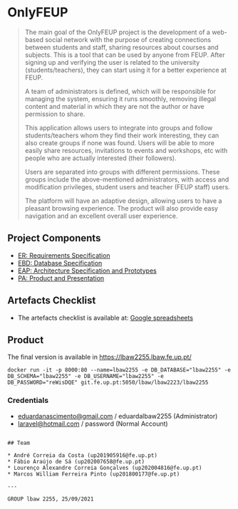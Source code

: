 # OnlyFEUP

> The main goal of the OnlyFEUP project is the development of a web-based social network with the purpose of creating connections between students and staff, sharing resources about courses and subjects. This is a tool that can be used by anyone from FEUP. After signing up and verifying the user is related to the university (students/teachers), they can start using it for a better experience at FEUP.
>
> A team of administrators is defined, which will be responsible for managing the system, ensuring it runs smoothly, removing illegal content and material in which they are not the author or have permission to share.
>
> This application allows users to integrate into groups and follow students/teachers whom they find their work interesting, they can also create groups if none was found. Users will be able to more easily share resources, invitations to events and workshops, etc with people who are actually interested (their followers).
>
> Users are separated into groups with different permissions. These groups include the above-mentioned administrators, with access and modification privileges, student users and teacher (FEUP staff) users.
>
> The platform will have an adaptive design, allowing users to have a pleasant browsing experience. The product will also provide easy navigation and an excellent overall user experience.


## Project Components

* [ER: Requirements Specification](/lbaw/lbaw2223/lbaw2255/-/wikis/er)
* [EBD: Database Specification](/lbaw/lbaw2223/lbaw2255/-/wikis/ebd)
* [EAP: Architecture Specification and Prototypes](/lbaw/lbaw2223/lbaw2255/-/wikis/eap)
* [PA: Product and Presentation](/lbaw/lbaw2223/lbaw2255/-/wikis/pa)

## Artefacts Checklist

* The artefacts checklist is available at: [Google spreadsheets](https://docs.google.com/spreadsheets/d/14yszoHqUxl4diFyuA2qboFUxkXF26WCMqOoagh-Nhik/edit#gid=537406521)

## Product

The final version is available in https://lbaw2255.lbaw.fe.up.pt/

```code
docker run -it -p 8000:80 --name=lbaw2255 -e DB_DATABASE="lbaw2255" -e DB_SCHEMA="lbaw2255" -e DB_USERNAME="lbaw2255" -e DB_PASSWORD="reWisDQE" git.fe.up.pt:5050/lbaw/lbaw2223/lbaw2255
```

### Credentials

- eduardanascimento@gmail.com / eduardalbaw2255 (Administrator)
- laravel@hotmail.com / password (Normal Account)
```

## Team

* André Correia da Costa (up201905916@fe.up.pt)
* Fábio Araújo de Sá (up202007658@fe.up.pt)
* Lourenço Alexandre Correia Gonçalves (up202004816@fe.up.pt)
* Marcos William Ferreira Pinto (up201800177@fe.up.pt)

---

GROUP lbaw 2255, 25/09/2021